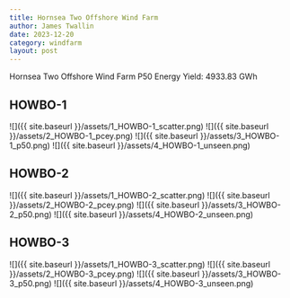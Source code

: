 ```yaml
---
title: Hornsea Two Offshore Wind Farm
author: James Twallin
date: 2023-12-20
category: windfarm
layout: post
---
```

Hornsea Two Offshore Wind Farm P50 Energy Yield: 4933.83 GWh

HOWBO-1
-------------
![]({{ site.baseurl }}/assets/1_HOWBO-1_scatter.png)
![]({{ site.baseurl }}/assets/2_HOWBO-1_pcey.png)
![]({{ site.baseurl }}/assets/3_HOWBO-1_p50.png)
![]({{ site.baseurl }}/assets/4_HOWBO-1_unseen.png)

HOWBO-2
-------------
![]({{ site.baseurl }}/assets/1_HOWBO-2_scatter.png)
![]({{ site.baseurl }}/assets/2_HOWBO-2_pcey.png)
![]({{ site.baseurl }}/assets/3_HOWBO-2_p50.png)
![]({{ site.baseurl }}/assets/4_HOWBO-2_unseen.png)

HOWBO-3
-------------
![]({{ site.baseurl }}/assets/1_HOWBO-3_scatter.png)
![]({{ site.baseurl }}/assets/2_HOWBO-3_pcey.png)
![]({{ site.baseurl }}/assets/3_HOWBO-3_p50.png)
![]({{ site.baseurl }}/assets/4_HOWBO-3_unseen.png)

